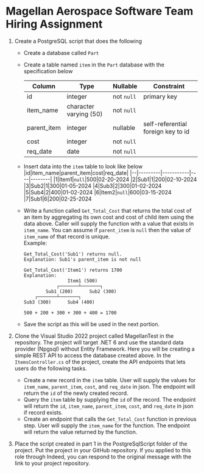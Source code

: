 ﻿# Magellan Aerospace Software Team Hiring Assignment

1. Create a PostgreSQL script that does the following 
    * Create a database called `Part`
    * Create a table named `item` in the `Part` database with the specification below

        |Column|Type|Nullable|Constraint|
        |------|----|--------|----------|
        |id|integer|not `null`|primary key
        |item_name|character varying (50)|not `null`
        |parent_item|integer|nullable|self-referential foreign key to id
        |cost|integer|not `null`
        |req_date|date|not `null`

    * Insert data into the `item` table to look like below
        |id|item_name|parent_item|cost|req_date|
        |--|---------|-----------|----|--------|
        |1|Item1|`null`|500|02-20-2024
        |2|Sub1|1|200|02-10-2024
        |3|Sub2|1|300|01-05-2024
        |4|Sub3|2|300|01-02-2024
        |5|Sub4|2|400|01-02-2024
        |6|Item2|`null`|600|03-15-2024
        |7|Sub1|6|200|02-25-2024
    * Write a function called `Get_Total_Cost` that returns the total cost of an item   by aggregating its own cost and cost of child item using the data above. Caller will supply the function with a value that exists in `item_name`. You can assume if `parent_item` is `null` then the value of `item_name` of that record is unique.<br> 
        Example:
        ```
        Get_Total_Cost('Sub1') returns null. 
        Explanation: Sub1's parent_item is not null

        Get_Total_Cost('Item1') returns 1700
        Explanation:
                        Item1 (500)
                    ┌───────┴───────┐
                Sub1 (200)      Sub2 (300)
            ┌───────┴───────┐
        Sub3 (300)      Sub4 (400)

        500 + 200 + 300 + 300 + 400 = 1700
        ```
    * Save the script as this will be used in the next portion. 

2. Clone the Visual Studio 2022 project called MagellanTest in the repository. The project will target .NET 6 and use the standard data provider (Npgsql) without Entity Framework. Here you will be creating a simple REST API to access the database created above. In the `ItemsController.cs` of the project, create the API endpoints that lets users do the following tasks.
    * Create a new record in the `item` table. User will supply the values for `item_name`, `parent_item`, `cost`, and `req_date` in json. The endpoint will return the `id` of the newly created record.
    * Query the `item` table by supplying the `id` of the record. The endpoint will return the `id`, `item_name`, `parent_item`, `cost`, and `req_date` in json if record exists.
    * Create an endpoint that calls the `Get_Total_Cost` function in previous step. User will supply the `item_name` for the function. The endpoint will return the value returned by the function. 

3. Place the script created in part 1 in the PostgreSqlScript folder of the project. Put the project in your GitHub repository. If you applied to this role through Indeed, you can respond to the original message with the link to your project repository.
